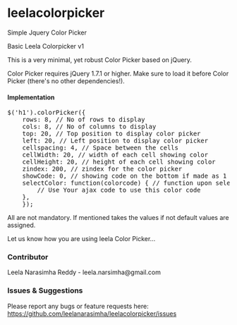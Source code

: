leelacolorpicker
================

Simple Jquery Color Picker

Basic Leela Colorpicker v1

This is a very minimal, yet robust Color Picker based on jQuery.

Color Picker requires jQuery 1.7.1 or higher. 
Make sure to load it before Color Picker (there's no other dependencies!).

<h4>Implementation</h4>

<pre>
$('h1').colorPicker({
  	rows: 8, // No of rows to display
	cols: 8, // No of columns to display
	top: 20, // Top position to display color picker
	left: 20, // Left position to display color picker
	cellspacing: 4, // Space between the cells 
	cellWidth: 20, // width of each cell showing color
	cellHeight: 20, // height of each cell showing color
	zindex: 200, // zindex for the color picker
	showCode: 0, // showing code on the bottom if made as 1
	selectColor: function(colorcode) { // function upon selecting the color
		// Use Your ajax code to use this color code
	},
	});
</pre>

All are not mandatory. If mentioned takes the values if not default values are assigned.

Let us know how you are using leela Color Picker...

<h3>Contributor</h3>
Leela Narasimha Reddy - leela.narsimha@gmail.com

<h3>Issues & Suggestions</h3>

Please report any bugs or feature requests here: https://github.com/leelanarasimha/leelacolorpicker/issues
